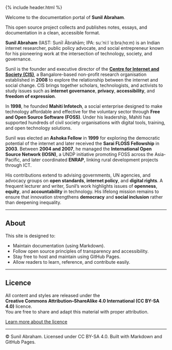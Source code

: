 {% include header.html %}

Welcome to the documentation portal of **Sunil Abraham**.

This open source project collects and publishes notes, essays, and documentation in a clean, accessible format.


**Sunil Abraham** (IAST: Sunīl Ābrahām; IPA: suːˈniːl ˈɑːbrəˌhɑːm) is an Indian internet researcher, public policy advocate, and social entrepreneur known for his pioneering work at the intersection of technology, society, and governance.  

Sunil is the founder and executive director of the **[Centre for Internet and Society (CIS)](https://cis-india.org/)**, a Bangalore-based non-profit research organisation established in **2008** to explore the relationship between the internet and social change. CIS brings together scholars, technologists, and activists to study issues such as **internet governance**, **privacy**, **accessibility**, and **freedom of expression**.  

In **1998**, he founded **Mahiti Infotech**, a social enterprise designed to make technology affordable and effective for the voluntary sector through **Free and Open Source Software (FOSS)**. Under his leadership, Mahiti has supported hundreds of civil society organisations with digital tools, training, and open technology solutions.  

Sunil was elected an **Ashoka Fellow** in **1999** for exploring the democratic potential of the internet and later received the **Sarai FLOSS Fellowship** in **2003**. Between **2004 and 2007**, he managed the **International Open Source Network (IOSN)**, a UNDP initiative promoting FOSS across the Asia-Pacific, and later coordinated **ENRAP**, linking rural development projects through ICT.  

His contributions extend to advising governments, UN agencies, and advocacy groups on **open standards**, **internet policy**, and **digital rights**. A frequent lecturer and writer, Sunil’s work highlights issues of **openness**, **equity**, and **accountability** in technology. His lifelong mission remains to ensure that innovation strengthens **democracy** and **social inclusion** rather than deepening inequality.

---

## About

This site is designed to:
- Maintain documentation (using Markdown).  
- Follow open source principles of transparency and accessibility.  
- Stay free to host and maintain using GitHub Pages.  
- Allow readers to learn, reference, and contribute easily.

---

## Licence

All content and styles are released under the  
**Creative Commons Attribution–ShareAlike 4.0 International (CC BY-SA 4.0)** licence.  
You are free to share and adapt this material with proper attribution.

[Learn more about the licence](https://creativecommons.org/licenses/by-sa/4.0/)

---

<footer>
  © Sunil Abraham. Licensed under CC BY-SA 4.0.  
  Built with Markdown and GitHub Pages.
</footer>
